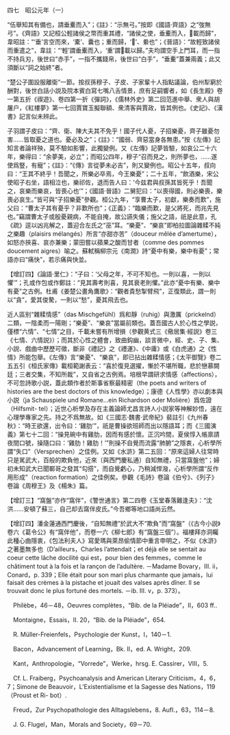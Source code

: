 四七　昭公元年（一）

“伍舉知其有備也，請垂櫜而入”；《註》：“示無弓。”按即《國語·齊語》之“弢無弓”。《齊語》又記桓公輕諸侯之幣而重其禮，“諸侯之使，垂櫜而入，𦓾載而歸”，韋昭註：“‘垂’言空而來，‘橐’、囊也；重而歸，‘𦓾’、絭也”；《晉語》：“故輕致諸侯而重遣之”，韋註：“‘輕’謂垂櫜而入，‘重’謂𦓾載以歸。”夫均謂空手上門耳，而一指不持兵刃，後世曰“赤手”，一指不攜錢帛，後世曰“白手”，“垂櫜”蓋兼兩義；此又須斷以“詞之始終”者。

“楚公子圍設服離衛”一節。按叔孫穆子、子皮、子家輩十人指點議論，伯州犁窮於酬對，後世白話小説及院本賓白寫七嘴八舌情景，庶有足嗣響者，如《長生殿》卷一第五折《禊遊》、卷四第一折《彈詞》，《儒林外史》第二回范進中舉、衆人與胡屠户，《紅樓夢》第一七回賈寶玉擬聯額、衆清客與賈政，皆其例也。《史記》、《漢書》記言似未辨此。

子羽謂子皮曰：“齊、衛、陳大夫其不免乎！國子代人憂，子招樂憂，齊子雖憂勿害……皆取憂之道也。憂必及之”；《註》：“國弱、齊惡當身各無患。”按《左傳》記知言者論祥殃，莫不驗如影響，此獨變例。又《左傳》記夢皆驗，如哀公二十六年，樂得曰：“余夢美，必立”；而昭公四年，穆子“召而見之，則所夢也，……遂使爲豎，有寵”；《註》：“《傳》言從夢未必吉”，則又變例也。昭公十五年，叔向曰：“王其不終乎！吾聞之，所樂必卒焉，今王樂憂”；二十五年，“飲酒樂，宋公使昭子右坐，語相泣也，樂祁佐，退而告人曰：‘今兹君與叔孫其皆死乎！吾聞之，哀樂而樂哀，皆喪心也’”；《國語·晉語》二舅犯曰：“以喪得國，則必樂喪，樂喪必哀生。”皆可與“子招樂憂”參觀。桓公九年，“享曹太子，初獻，樂奏而歎”，施父曰：“曹太子其有憂乎？非歎所也”；《正義》：“臨樂而歎，是父將死，而兆先見也。”竊謂曹太子或殷憂親病，不能自掩，故公讌失儀；施父之語，祇是此意，孔《疏》逕以凶兆解之，蓋迎合左氏之“巫”耳。“樂憂”、“樂哀”即柏拉圖論雜糅不純之樂趣（plaisirs mélangés）所言“亦甜亦苦”（douceur mêlée d’amertume），如怒亦挾喜、哀亦兼樂；蒙田嘗以蘋果之酸而甘者（comme des pommes doucement aigres）喻之。蘇軾稱柳宗元《南澗》詩“憂中有樂，樂中有憂”；常語亦曰“痛快”，若示痛與快並。

【增訂四】《論語·里仁》：“子曰：‘父母之年，不可不知也。一則以喜，一則以懼’”；孔或作包或作鄭註：“見其壽考則喜，見其衰老則懼。”此亦“憂中有樂、樂中有憂”之古例。杜甫《姜楚公畫角鷹歌》：“觀者貴愁掣臂飛”，正復類此，謂一則以“貪”，愛其俊騺，一則以“愁”，憂其飛去也。

近人區别“雜糅情感”（das Mischgefühl）爲和靜（ruhig）與激厲（prickelnd）二類，一陰柔而一陽剛；“樂憂”、“樂哀”當屬前類也。蓋吾國古人於心性之學説，僅標“六情”、“七情”之目，千載未嘗有所增損（參觀黄式三《儆居集·經説》卷三《七情、六情説》）；而其於心性之體會，致曲鈎幽，談言微中，經、史、子、集、小説、戲曲中歷歷可徵，斷非《禮記》之《禮運》、《中庸》或《白虎通》之《性情》所能包舉。《左傳》言“樂憂”、“樂哀”，即已拈出雜糅情感；《太平御覽》卷二五五引《桓氏家傳》載桓範謝表云：“喜於復見選擢，慚於不堪所職，悲於戀慕闕廷；三者交集，不知所裁”，又自省之古例焉。培根早謂研求情感（affections），不可忽詩歌小説，蓋此類作者於斯事省察最精密（the poets and writers of histories are the best doctors of this knowledge）；康德《人性學》亦以劇本與小説（ja Schauspiele und Romane...ein Richardson oder Molière）爲佐證（Hilfsmit-
tel）；近世心析學及存在主義論師尤昌言詩人小説家等神解妙悟，遠在心理學專家之先。持之不爲無故。如《三國志·魏書·武帝紀》裴註引《九州春秋》：“時王欲還，出令曰：‘雞肋’”，祇是曹操欲班師而出以隱語耳；而《三國演義》第七十二回：“操見碗中有雞肋，因而有感於懷。正沉吟間，夏侯惇入帳禀請夜間口號，操隨口曰：‘雞肋！雞肋！’”則操不自覺而流露“肺腑”之隱衷，心析學所謂“失口”（Versprechen）之佳例。又如《水滸》第二五回：“原來這婦人往常時只是駡武大，百般的欺負他，近來〔與西門慶私通〕自知無禮，只當窩盤他”；婦初未知武大已聞鄆哥之發其“勾搭”，而自覺虧心，乃稍減悍潑，心析學所謂“反作用形成”（reaction formation）之佳例矣。參觀《毛詩》卷論《伯兮》、《列子》卷論《周穆王》及《楊朱》篇。

【增訂三】“窩盤”亦作“窩伴”，《警世通言》第二四卷《玉堂春落難逢夫》：“沈洪……安頓了蘇三，自己却去窩伴皮氏。”今吾鄉等地口語尚云然。

【增訂四】潘金蓮通西門慶後，“自知無禮”於武大不“欺負”而“窩盤”（《古今小説》卷六《葛令公》有“窩伴他”，而卷一六《柳七郎》有“窩盤三個”）。福樓拜亦洞矚此種心曲隱衷，《包法利夫人》寫愛瑪與萊昂偷情節中重言申明之，不似《水滸》之著墨無多也（D’ailleurs，Charles l’attendait；et déjà elle se sentait au coeur cette lâche docilité qui est，pour bien des femmes，comme le châtiment tout à la fois et la rançon de l’adultère. －Madame Bovary，III. ii，Conard，p. 339；Elle était pour son mari plus charmante que jamais，lui faisait des crèmes à la pistache et jouait des valses après dîner. Il se trouvait donc le plus fortuné des mortels. －ib. III. v，p. 373）。







　Philèbe，46－48，Oeuvres complètes，“Bib. de la Pléiade”，II，603 ff..

　Montaigne，Essais，II. 20，“Bib. de la Pléiade”，654.

　R. Müller-Freienfels，Psychologie der Kunst，I，140－1.

　Bacon，Advancement of Learning，Bk. II，ed. A. Wright，209.

　Kant，Anthropologie，“Vorrede”，Werke，hrsg. E. Cassirer，VIII，5.

　Cf. L. Fraiberg，Psychoanalysis and American Literary Criticism，4，6，7；Simone de Beauvoir，L’Existentialisme et la Sagesse des Nations，119（Proust et Ri-
bot）.

　Freud，Zur Psychopathologie des Alltagslebens，8. Aufl.，63，114－8.

　J. G. Flugel，Man，Morals and Society，69－70.